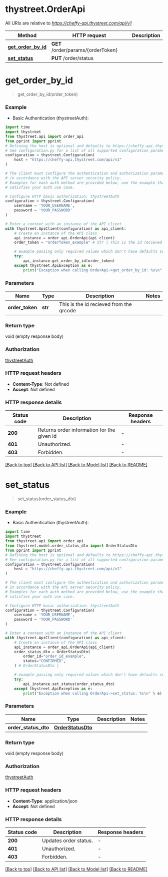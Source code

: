 # thystreet.OrderApi

All URIs are relative to *https://cheffy-api.thystreet.com/api/v1*

Method | HTTP request | Description
------------- | ------------- | -------------
[**get_order_by_id**](OrderApi.md#get_order_by_id) | **GET** /order/params/{orderToken} | 
[**set_status**](OrderApi.md#set_status) | **PUT** /order/status | 


# **get_order_by_id**
> get_order_by_id(order_token)



### Example

* Basic Authentication (thystreetAuth):
```python
import time
import thystreet
from thystreet.api import order_api
from pprint import pprint
# Defining the host is optional and defaults to https://cheffy-api.thystreet.com/api/v1
# See configuration.py for a list of all supported configuration parameters.
configuration = thystreet.Configuration(
    host = "https://cheffy-api.thystreet.com/api/v1"
)

# The client must configure the authentication and authorization parameters
# in accordance with the API server security policy.
# Examples for each auth method are provided below, use the example that
# satisfies your auth use case.

# Configure HTTP basic authorization: thystreetAuth
configuration = thystreet.Configuration(
    username = 'YOUR_USERNAME',
    password = 'YOUR_PASSWORD'
)

# Enter a context with an instance of the API client
with thystreet.ApiClient(configuration) as api_client:
    # Create an instance of the API class
    api_instance = order_api.OrderApi(api_client)
    order_token = "orderToken_example" # str | This is the id recieved from the qrcode

    # example passing only required values which don't have defaults set
    try:
        api_instance.get_order_by_id(order_token)
    except thystreet.ApiException as e:
        print("Exception when calling OrderApi->get_order_by_id: %s\n" % e)
```


### Parameters

Name | Type | Description  | Notes
------------- | ------------- | ------------- | -------------
 **order_token** | **str**| This is the id recieved from the qrcode |

### Return type

void (empty response body)

### Authorization

[thystreetAuth](../README.md#thystreetAuth)

### HTTP request headers

 - **Content-Type**: Not defined
 - **Accept**: Not defined


### HTTP response details
| Status code | Description | Response headers |
|-------------|-------------|------------------|
**200** | Returns order information for the given id |  -  |
**401** | Unauthorized. |  -  |
**403** | Forbidden. |  -  |

[[Back to top]](#) [[Back to API list]](../README.md#documentation-for-api-endpoints) [[Back to Model list]](../README.md#documentation-for-models) [[Back to README]](../README.md)

# **set_status**
> set_status(order_status_dto)



### Example

* Basic Authentication (thystreetAuth):
```python
import time
import thystreet
from thystreet.api import order_api
from thystreet.model.order_status_dto import OrderStatusDto
from pprint import pprint
# Defining the host is optional and defaults to https://cheffy-api.thystreet.com/api/v1
# See configuration.py for a list of all supported configuration parameters.
configuration = thystreet.Configuration(
    host = "https://cheffy-api.thystreet.com/api/v1"
)

# The client must configure the authentication and authorization parameters
# in accordance with the API server security policy.
# Examples for each auth method are provided below, use the example that
# satisfies your auth use case.

# Configure HTTP basic authorization: thystreetAuth
configuration = thystreet.Configuration(
    username = 'YOUR_USERNAME',
    password = 'YOUR_PASSWORD'
)

# Enter a context with an instance of the API client
with thystreet.ApiClient(configuration) as api_client:
    # Create an instance of the API class
    api_instance = order_api.OrderApi(api_client)
    order_status_dto = OrderStatusDto(
        order_id="order_id_example",
        status="CONFIRMED",
    ) # OrderStatusDto | 

    # example passing only required values which don't have defaults set
    try:
        api_instance.set_status(order_status_dto)
    except thystreet.ApiException as e:
        print("Exception when calling OrderApi->set_status: %s\n" % e)
```


### Parameters

Name | Type | Description  | Notes
------------- | ------------- | ------------- | -------------
 **order_status_dto** | [**OrderStatusDto**](OrderStatusDto.md)|  |

### Return type

void (empty response body)

### Authorization

[thystreetAuth](../README.md#thystreetAuth)

### HTTP request headers

 - **Content-Type**: application/json
 - **Accept**: Not defined


### HTTP response details
| Status code | Description | Response headers |
|-------------|-------------|------------------|
**200** | Updates order status. |  -  |
**401** | Unauthorized. |  -  |
**403** | Forbidden. |  -  |

[[Back to top]](#) [[Back to API list]](../README.md#documentation-for-api-endpoints) [[Back to Model list]](../README.md#documentation-for-models) [[Back to README]](../README.md)

